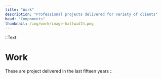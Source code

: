 ```yaml
---
title: "Work"
description: "Professional projects delivered for variety of clients"
head: "Components"
thumbnail: /img/work/image-halfwidth.png
---
```


::Text
# Work
These are project delivered in the last fifteen years 
::